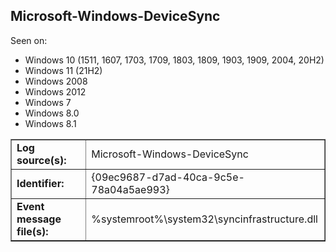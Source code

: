 ## Microsoft-Windows-DeviceSync

Seen on:
* Windows 10 (1511, 1607, 1703, 1709, 1803, 1809, 1903, 1909, 2004, 20H2)
* Windows 11 (21H2)
* Windows 2008
* Windows 2012
* Windows 7
* Windows 8.0
* Windows 8.1

<table border="1" class="docutils">
  <tbody>
    <tr>
      <td><b>Log source(s):</b></td>
      <td>Microsoft-Windows-DeviceSync</td>
    </tr>
    <tr>
      <td><b>Identifier:</b></td>
      <td>{09ec9687-d7ad-40ca-9c5e-78a04a5ae993}</td>
    </tr>
    <tr>
      <td><b>Event message file(s):</b></td>
      <td>%systemroot%\system32\syncinfrastructure.dll</td>
    </tr>
  </tbody>
</table>

&nbsp;

